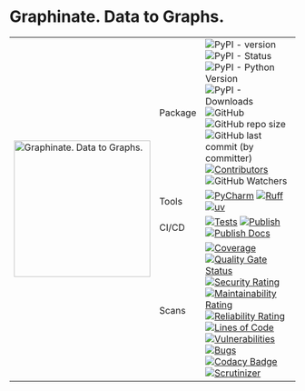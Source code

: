 # Graphinate. Data to Graphs.

<table style="border-width: 0;">
  <tr style="vertical-align: middle; border-width: 0;">
    <td rowspan="4"><img height="240" src="https://github.com/erivlis/graphinate/assets/9897520/dae41f9f-69e5-4eb5-a488-87ce7f51fa32" alt="Graphinate. Data to Graphs."></td>
    <td>Package</td>
    <td>
      <img alt="PyPI - version" src="https://img.shields.io/pypi/v/graphinate">
      <img alt="PyPI - Status" src="https://img.shields.io/pypi/status/graphinate">
      <img alt="PyPI - Python Version" src="https://img.shields.io/pypi/pyversions/graphinate">
      <img alt="PyPI - Downloads" src="https://img.shields.io/pypi/dd/graphinate">
      <br>
      <img alt="GitHub" src="https://img.shields.io/github/license/erivlis/graphinate">
      <img alt="GitHub repo size" src="https://img.shields.io/github/repo-size/erivlis/graphinate">
      <img alt="GitHub last commit (by committer)" src="https://img.shields.io/github/last-commit/erivlis/graphinate">
      <a href="https://github.com/erivlis/graphinate/graphs/contributors"><img alt="Contributors" src="https://img.shields.io/github/contributors/erivlis/graphinate.svg"></a>
 	    <img alt="GitHub Watchers" src="https://img.shields.io/github/watchers/erivlis/graphinate.svg">
    </td>
  </tr>
  <tr  style="vertical-align: middle; border-width: 0;">
    <td>Tools</td>
    <td>
      <a href="https://www.jetbrains.com/pycharm/"><img alt="PyCharm" src="https://img.shields.io/badge/PyCharm-FCF84A.svg?logo=PyCharm&logoColor=black&labelColor=21D789&color=FCF84A"></a>
      <a href="https://github.com/astral-sh/ruff"><img src="https://img.shields.io/endpoint?url=https://raw.githubusercontent.com/astral-sh/ruff/main/assets/badge/v2.json" alt="Ruff" style="max-width:100%;"></a>
      <a href="https://github.com/astral-sh/uv"><img src="https://img.shields.io/endpoint?url=https://raw.githubusercontent.com/astral-sh/uv/main/assets/badge/v0.json" alt="uv" style="max-width:100%;"></a>
    </td>
  </tr>
  <tr style="vertical-align: middle; border-width: 0;">
    <td>CI/CD</td>
    <td>
      <a href="https://github.com/erivlis/graphinate/actions/workflows/test.yml"><img alt="Tests" src="https://github.com/erivlis/graphinate/actions/workflows/test.yml/badge.svg?branch=master"></a>
      <a href="https://github.com/erivlis/graphinate/actions/workflows/publish.yml"><img alt="Publish" src="https://github.com/erivlis/graphinate/actions/workflows/publish.yml/badge.svg"></a>
      <a href="https://github.com/erivlis/graphinate/actions/workflows/publish-docs.yaml"><img alt="Publish Docs" src="https://github.com/erivlis/graphinate/actions/workflows/publish-docs.yaml/badge.svg"></a>
    </td>
  </tr>
  <tr style="vertical-align: middle; border-width: 0;">
    <td>Scans</td>
    <td>
      <a href="https://codecov.io/gh/erivlis/graphinate"><img alt="Coverage" src="https://codecov.io/gh/erivlis/graphinate/graph/badge.svg?token=POODT8M9NV"/></a>
      <br>
      <a href="https://sonarcloud.io/summary/new_code?id=erivlis_graphinate"><img alt="Quality Gate Status" src="https://sonarcloud.io/api/project_badges/measure?project=erivlis_graphinate&metric=alert_status"></a>
      <a href="https://sonarcloud.io/summary/new_code?id=erivlis_graphinate"><img alt="Security Rating" src="https://sonarcloud.io/api/project_badges/measure?project=erivlis_graphinate&metric=security_rating"></a>
      <a href="https://sonarcloud.io/summary/new_code?id=erivlis_graphinate"><img alt="Maintainability Rating" src="https://sonarcloud.io/api/project_badges/measure?project=erivlis_graphinate&metric=sqale_rating"></a>
      <a href="https://sonarcloud.io/summary/new_code?id=erivlis_graphinate"><img alt="Reliability Rating" src="https://sonarcloud.io/api/project_badges/measure?project=erivlis_graphinate&metric=reliability_rating"></a>
      <br>
      <a href="https://sonarcloud.io/summary/new_code?id=erivlis_graphinate"><img alt="Lines of Code" src="https://sonarcloud.io/api/project_badges/measure?project=erivlis_graphinate&metric=ncloc"></a>
      <a href="https://sonarcloud.io/summary/new_code?id=erivlis_graphinate"><img alt="Vulnerabilities" src="https://sonarcloud.io/api/project_badges/measure?project=erivlis_graphinate&metric=vulnerabilities"></a>
      <a href="https://sonarcloud.io/summary/new_code?id=erivlis_graphinate"><img alt="Bugs" src="https://sonarcloud.io/api/project_badges/measure?project=erivlis_graphinate&metric=bugs"></a>
      <br>
      <a href="https://app.codacy.com/gh/erivlis/graphinate/dashboard?utm_source=gh&utm_medium=referral&utm_content=&utm_campaign=Badge_grade"><img alt="Codacy Badge" src="https://app.codacy.com/project/badge/Grade/54b33c3f7313448f9471d01e2a06f037"></a>
      <a href="https://scrutinizer-ci.com/g/erivlis/graphinate"><img alt="Scrutinizer" src="https://scrutinizer-ci.com/g/erivlis/graphinate/badges/quality-score.png?b=main"></a>
    </td>
  </tr>
</table>

